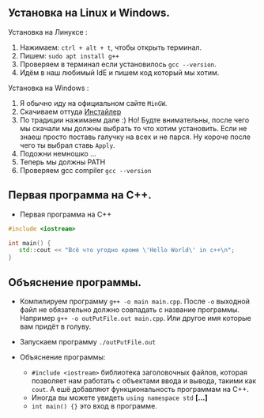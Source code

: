 ## Установка на Linux и Windows.

Установка на Линуксе :
1. Нажимаем: `ctrl + alt + t`, чтобы открыть терминал.
2. Пишем: `sudo apt install g++`
3. Проверяем в терминал если установилось `gcc --version`.
4. Идём в наш любимый IdE и пишем код который мы хотим.

Установка на Windows :
1. Я обычно иду на официальном сайте `MinGW`.
2. Скачиваем оттуда [Инстайлер](https://osdn.net/projects/mingw/releases/)
3. По традиции нажимаем дале :) Но! Будте внимательны, после чего мы скачали мы должны выбрать то что хотим установить. Если не знаеш просто поставь галучку на всех и не парся. Ну короче после чего ты выбрал ставь `Apply`.
4. Подожни немношко ...
5. Теперь мы должны PATH
6. Проверяем gcc compiler `gcc --version`

## Первая программа на C++.

* Первая программа на C++

```c++
#include <iostream>

int main() {
   std::cout << "Всё что угодно кроме \'Hello World\' in c++\n";
}
```

## Объяснение программы.

* Компилируем программу `g++ -o main main.cpp`. После `-o` выходной файл не обязательно должно совпадать с название программы. Например `g++ -o outPutFile.out main.cpp`. Или другое имя которые вам придёт в голуву.

* Запускаем программу `./outPutFile.out`

* Объяснение программы: 
	* `#include <iostream>` библиотека заголовочных файлов, которая позволяет нам работать с объектами ввода и вывода, такими как `cout`. А ешё добавляют функциональность программам на C++. 
	* Иногда вы можете увидеть `using namespace std` **[...]**
	* `int main() {}` это вход в программе.
